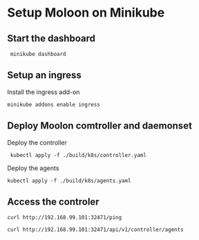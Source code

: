 # Setup Moloon on Minikube

## Start the dashboard

```shell
 minikube dashboard
```

## Setup an ingress

Install the ingress add-on

```shell
minikube addons enable ingress
```

## Deploy Moolon comtroller and daemonset

Deploy the controller

```shell
 kubectl apply -f ./build/k8s/controller.yaml
```

Deploy the agents

```shell
kubectl apply -f ./build/k8s/agents.yaml
```

## Access the controler

```shell
curl http://192.168.99.101:32471/ping
```

```shell
curl http://192.168.99.101:32471/api/v1/controller/agents
```
